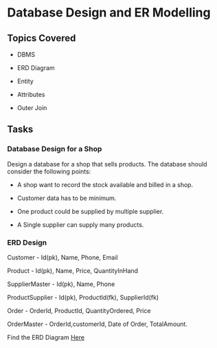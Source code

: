 # Database Design and ER Modelling 

## Topics Covered

* DBMS

* ERD Diagram

* Entity

* Attributes

* Outer Join

## Tasks

###  Database Design for a Shop

Design a database for a shop that sells products. The database should consider the following points:

* A shop want to record the stock available and billed in a shop.

* Customer data has to be minimum.

* One product could be supplied by multiple supplier.

* A Single supplier can supply many products.


### ERD Design

Customer - Id(pk), Name, Phone, Email

Product - Id(pk), Name, Price, QuantityInHand

SupplierMaster - Id(pk), Name, Phone

ProductSupplier - Id(pk), ProductId(fk), SupplierId(fk)

Order - OrderId, ProductId, QuantityOrdered, Price

OrderMaster - OrderId,customerId, Date of Order, TotalAmount.




Find the ERD Diagram [Here](./Shop_ERD.jpg)

